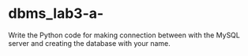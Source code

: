 # dbms_lab3-a-
Write the Python code for making connection between with the MySQL server and creating the database with your name.

